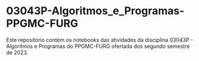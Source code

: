 # 03043P-Algoritmos_e_Programas-PPGMC-FURG
 Este repositório contém os notebooks das atividades da disciplina 03043P - Algoritmos e Programas do PPGMC-FURG  ofertada dos segundo semestre de 2023.
